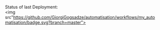 Status of last Deployment:<br/>
<img src"https://github.com/GiorgiGogsadze/automatisation/workflows/my_automatisation‎/badge.svg?branch=master"><br/>
